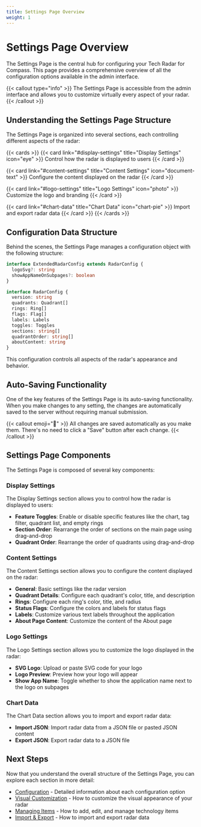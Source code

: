 ```yaml
---
title: Settings Page Overview
weight: 1
---
```


# Settings Page Overview

The Settings Page is the central hub for configuring your Tech Radar for Compass. This page provides a comprehensive overview of all the configuration options available in the admin interface.

{{< callout type="info" >}}
The Settings Page is accessible from the admin interface and allows you to customize virtually every aspect of your radar.
{{< /callout >}}

## Understanding the Settings Page Structure

The Settings Page is organized into several sections, each controlling different aspects of the radar:

{{< cards >}}
{{< card link="#display-settings" title="Display Settings" icon="eye" >}}
Control how the radar is displayed to users
{{< /card >}}

{{< card link="#content-settings" title="Content Settings" icon="document-text" >}}
Configure the content displayed on the radar
{{< /card >}}

{{< card link="#logo-settings" title="Logo Settings" icon="photo" >}}
Customize the logo and branding
{{< /card >}}

{{< card link="#chart-data" title="Chart Data" icon="chart-pie" >}}
Import and export radar data
{{< /card >}}
{{< /cards >}}

## Configuration Data Structure

Behind the scenes, the Settings Page manages a configuration object with the following structure:

```typescript
interface ExtendedRadarConfig extends RadarConfig {
  logoSvg?: string
  showAppNameOnSubpages?: boolean
}

interface RadarConfig {
  version: string
  quadrants: Quadrant[]
  rings: Ring[]
  flags: Flag[]
  labels: Labels
  toggles: Toggles
  sections: string[]
  quadrantOrder: string[]
  aboutContent: string
}
```

This configuration controls all aspects of the radar's appearance and behavior.

## Auto-Saving Functionality

One of the key features of the Settings Page is its auto-saving functionality. When you make changes to any setting, the changes are automatically saved to the server without requiring manual submission.

{{< callout emoji="💾" >}}
All changes are saved automatically as you make them. There's no need to click a "Save" button after each change.
{{< /callout >}}

## Settings Page Components

The Settings Page is composed of several key components:

### Display Settings

The Display Settings section allows you to control how the radar is displayed to users:

- **Feature Toggles**: Enable or disable specific features like the chart, tag filter, quadrant list, and empty rings
- **Section Order**: Rearrange the order of sections on the main page using drag-and-drop
- **Quadrant Order**: Rearrange the order of quadrants using drag-and-drop

### Content Settings

The Content Settings section allows you to configure the content displayed on the radar:

- **General**: Basic settings like the radar version
- **Quadrant Details**: Configure each quadrant's color, title, and description
- **Rings**: Configure each ring's color, title, and radius
- **Status Flags**: Configure the colors and labels for status flags
- **Labels**: Customize various text labels throughout the application
- **About Page Content**: Customize the content of the About page

### Logo Settings

The Logo Settings section allows you to customize the logo displayed in the radar:

- **SVG Logo**: Upload or paste SVG code for your logo
- **Logo Preview**: Preview how your logo will appear
- **Show App Name**: Toggle whether to show the application name next to the logo on subpages

### Chart Data

The Chart Data section allows you to import and export radar data:

- **Import JSON**: Import radar data from a JSON file or pasted JSON content
- **Export JSON**: Export radar data to a JSON file

## Next Steps

Now that you understand the overall structure of the Settings Page, you can explore each section in more detail:

- [Configuration](../configuration/) - Detailed information about each configuration option
- [Visual Customization](../customization/) - How to customize the visual appearance of your radar
- [Managing Items](../managing-items/) - How to add, edit, and manage technology items
- [Import & Export](../import-export/) - How to import and export radar data 